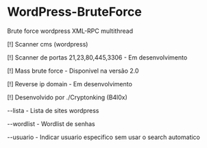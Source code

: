 # WordPress-BruteForce
Brute force wordpress XML-RPC multithread

[!] Scanner cms (wordpress)

[!] Scanner de portas 21,23,80,445,3306 - Em desenvolvimento

[!] Mass brute force - Disponivel na versão 2.0

[!] Reverse ip domain - Em desenvolvimento

[!] Desenvolvido por ./Cryptonking (B4l0x)

--lista - Lista de sites wordpress

--wordlist - Wordlist de senhas

--usuario - Indicar usuario especifico sem usar o search automatico

